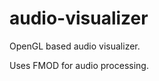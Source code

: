 audio-visualizer
================

OpenGL based audio visualizer. 

Uses FMOD for audio processing. 
